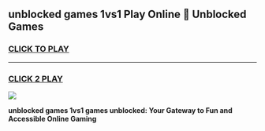 
## unblocked games 1vs1 Play Online 👋 Unblocked Games
<h3>
<a href="https://premium.freeplayer.one?title=unblocked_games_1vs1&ref=19F">CLICK TO PLAY</a></h3>
<hr>

<h3>
<a href="https://premium.freeplayer.one?title=unblocked_games_1vs1&ref=19F">CLICK 2 PLAY</a>
  
</h3>

<a href="https://premium.freeplayer.one?title=unblocked_games_1vs1&ref=19F"><img src="https://clearcache.store/games.png"></a>


**unblocked games 1vs1 games unblocked: Your Gateway to Fun and Accessible Online Gaming**
